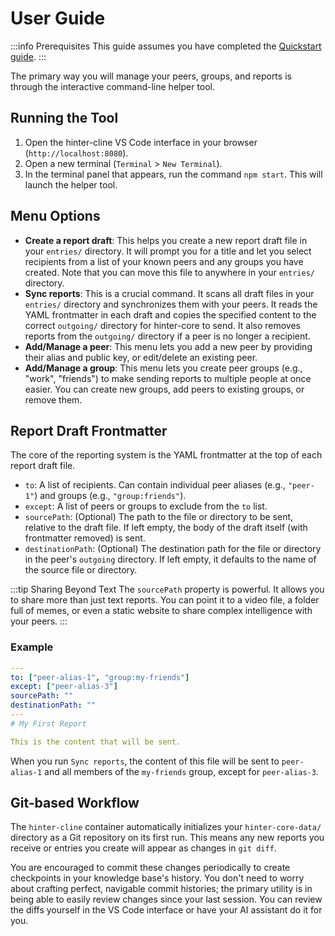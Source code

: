 # User Guide

:::info Prerequisites
This guide assumes you have completed the [Quickstart guide](../hinter-net/quickstart.md).
:::

The primary way you will manage your peers, groups, and reports is through the interactive command-line helper tool.

## Running the Tool

1.  Open the hinter-cline VS Code interface in your browser (`http://localhost:8080`).
2.  Open a new terminal (`Terminal` > `New Terminal`).
3.  In the terminal panel that appears, run the command `npm start`.
    This will launch the helper tool.

## Menu Options

- **Create a report draft**: This helps you create a new report draft file in your `entries/` directory.
  It will prompt you for a title and let you select recipients from a list of your known peers and any groups you have created.
  Note that you can move this file to anywhere in your `entries/` directory.
- **Sync reports**: This is a crucial command.
  It scans all draft files in your `entries/` directory and synchronizes them with your peers.
  It reads the YAML frontmatter in each draft and copies the specified content to the correct `outgoing/` directory for hinter-core to send.
  It also removes reports from the `outgoing/` directory if a peer is no longer a recipient.
- **Add/Manage a peer**: This menu lets you add a new peer by providing their alias and public key, or edit/delete an existing peer.
- **Add/Manage a group**: This menu lets you create peer groups (e.g., "work", "friends") to make sending reports to multiple people at once easier.
  You can create new groups, add peers to existing groups, or remove them.

## Report Draft Frontmatter

The core of the reporting system is the YAML frontmatter at the top of each report draft file.

- `to`: A list of recipients. Can contain individual peer aliases (e.g., `"peer-1"`) and groups (e.g., `"group:friends"`).
- `except`: A list of peers or groups to exclude from the `to` list.
- `sourcePath`: (Optional) The path to the file or directory to be sent, relative to the draft file. If left empty, the body of the draft itself (with frontmatter removed) is sent.
- `destinationPath`: (Optional) The destination path for the file or directory in the peer's `outgoing` directory. If left empty, it defaults to the name of the source file or directory.

:::tip Sharing Beyond Text
The `sourcePath` property is powerful.
It allows you to share more than just text reports.
You can point it to a video file, a folder full of memes, or even a static website to share complex intelligence with your peers.
:::

### Example

```yaml
---
to: ["peer-alias-1", "group:my-friends"]
except: ["peer-alias-3"]
sourcePath: ""
destinationPath: ""
---
# My First Report

This is the content that will be sent.
```

When you run `Sync reports`, the content of this file will be sent to `peer-alias-1` and all members of the `my-friends` group, except for `peer-alias-3`.

## Git-based Workflow

The `hinter-cline` container automatically initializes your `hinter-core-data/` directory as a Git repository on its first run.
This means any new reports you receive or entries you create will appear as changes in `git diff`.

You are encouraged to commit these changes periodically to create checkpoints in your knowledge base's history.
You don't need to worry about crafting perfect, navigable commit histories; the primary utility is in being able to easily review changes since your last session.
You can review the diffs yourself in the VS Code interface or have your AI assistant do it for you.
